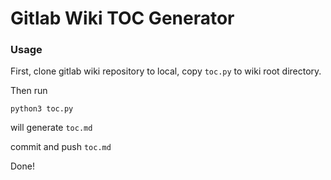 # Gitlab Wiki TOC Generator

### Usage

First, clone gitlab wiki repository to local,
copy `toc.py` to wiki root directory.

Then run

```
python3 toc.py
```

will generate `toc.md`

commit and push `toc.md`

Done!
